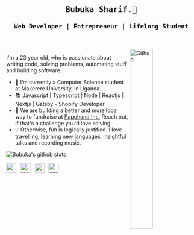 <h2 align='center'><samp><strong>Bubuka Sharif.</strong>👋</samp></h2> 
<h3 align='center'> <samp>Web Developer | Entrepreneur  | Lifelong Student </samp></h3>
<br><br>

<img width="35%" align="right" alt="Github" src="https://user-images.githubusercontent.com/48678280/88862734-4903af80-d201-11ea-968b-9c939d88a37c.gif" />

I'm a 23 year old, who is passionate about writing code, solving problems, automating stuff, and building software.

- 🔭 I’m currently a Computer Science student at Makerere University, in Uganda.
- 📚 Javascript | Typescript | Node | Reactjs | Nextjs | Gatsby - Shopify Developer
- 👯 We are building a better and more local way to fundraise at <a href="https://github.com/Papohand">Papohand Inc.</a> Reach out, if that's a challenge you'd love solving.
- 💡 Otherwise, fun is logically justified. I love travelling, learning new languages, insightful talks and recording music.

<div>
  
<!--
<a>
<img align="left" src="https://github-readme-stats.vercel.app/api/top-langs/?username=sharifbubuka&theme=algolia&hide=html,dockerfile" alt="francislagares" />
</a>
--> 
[![Bubuka's github stats](https://github-readme-stats.vercel.app/api?username=sharifbubuka&show_icons=true&theme=algolia)](https://github.com/sharifbubuka)
</div>

<p align='left'>
<a href="https://www.linkedin.com/in/bubuka-sharif-74156b176/"><img height="26" src="https://img.shields.io/badge/linkedin-%230077B5.svg?&style=for-the-badge&logo=linkedin&logoColor=white"></a>&nbsp;&nbsp;
<a href="https://medium.com/@sharifbubuka256"><img height="26" src="https://img.shields.io/badge/medium-%2312100E.svg?&style=for-the-badge&logo=medium&logoColor=white" alt="medium profile"></a>&nbsp;&nbsp;
<a href="https://twitter.com/bubuka_sharif"><img height="25" src="https://img.shields.io/badge/twitter-%231DA1F2.svg?&style=for-the-badge&logo=twitter&logoColor=white"></a>&nbsp;&nbsp;
<!--<a href="https://jaywonder20.netlify.app/"><img height="27" src="https://img.shields.io/badge/portfolio-%2312100E.svg?&style=for-the-badge&logo=superuser&logoColor=white" alt=""></a>&nbsp;&nbsp;-->
<a href="mailto:bubukasharif.work@gmail.com"><img height="27" src="https://img.shields.io/badge/Email-%230077B5.svg?&style=for-the-badge&logo=gmail" alt="email address"></a>
</p>
